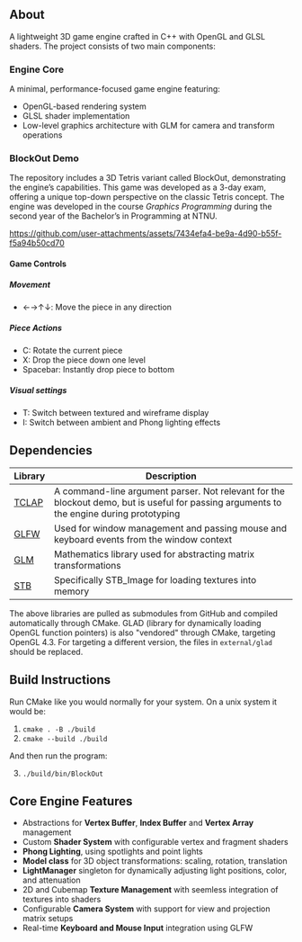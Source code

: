 ## About
A lightweight 3D game engine crafted in C++ with OpenGL and GLSL shaders. The project consists of two main components:

### Engine Core 
A minimal, performance-focused game engine featuring:
- OpenGL-based rendering system
- GLSL shader implementation
- Low-level graphics architecture with GLM for camera and transform operations

### BlockOut Demo
The repository includes a 3D Tetris variant called BlockOut, demonstrating the engine’s capabilities. This game was developed as a 3-day exam, offering a unique top-down perspective on the classic Tetris concept.
The engine was developed in the course _Graphics Programming_ during the second year of the Bachelor’s in Programming at NTNU.


https://github.com/user-attachments/assets/7434efa4-be9a-4d90-b55f-f5a94b50cd70

#### Game Controls
##### Movement
- ←→↑↓: Move the piece in any direction
##### Piece Actions
- C: Rotate the current piece
- X: Drop the piece down one level
- Spacebar: Instantly drop piece to bottom
##### Visual settings
- T: Switch between textured and wireframe display
- I: Switch between ambient and Phong lighting effects




## Dependencies

| Library                                            | Description                                                                                                                              |
|----------------------------------------------------|------------------------------------------------------------------------------------------------------------------------------------------|
| [TCLAP](https://github.com/mirror/tclap)           | A command-line argument parser. Not relevant for the blockout demo, but is useful for passing arguments to the engine during prototyping |
| [GLFW](https://github.com/glfw/glfw)               | Used for window management and passing mouse and keyboard events from the window context                                                 |
| [GLM](https://github.com/g-truc/glm)               | Mathematics library used for abstracting matrix transformations                                                                          |
| [STB](https://github.com/nothings/stb/tree/master) | Specifically STB_Image for loading textures into memory                                                                                  |

The above libraries are pulled as submodules from GitHub and compiled automatically through CMake.
GLAD (library for dynamically loading OpenGL function pointers) is also "vendored" through CMake, targeting OpenGL 4.3. For targeting a different version, the files in `external/glad` should be replaced.

## Build Instructions

Run CMake like you would normally for your system. On a unix system it would be:

1. `cmake . -B ./build`
2. `cmake --build ./build`

And then run the program: 

3. `./build/bin/BlockOut`

## Core Engine Features

- Abstractions for **Vertex Buffer**, **Index Buffer** and **Vertex Array** management
- Custom **Shader System** with configurable vertex and fragment shaders
- **Phong Lighting**, using spotlights and point lights
- **Model class** for 3D object transformations: scaling, rotation, translation
- **LightManager** singleton for dynamically adjusting light positions, color, and attenuation
- 2D and Cubemap **Texture Management** with seemless integration of textures into shaders
- Configurable **Camera System** with support for view and projection matrix setups
- Real-time **Keyboard and Mouse Input** integration using GLFW
